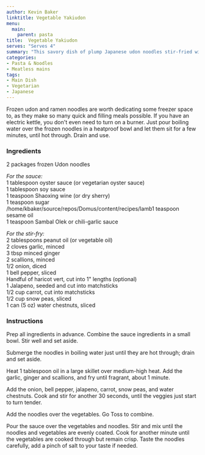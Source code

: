 ```yaml
---
author: Kevin Baker
linktitle: Vegetable Yakiudon
menu:
  main:
    parent: pasta
title:  Vegetable Yakiudon
serves: "Serves 4"
summary: "This savory dish of plump Japanese udon noodles stir-fried with some sliced-up vegetables comes together in a snap"
categories:
- Pasta & Noodles
- Meatless mains
tags: 
- Main Dish
- Vegetarian
- Japanese
---
```


Frozen udon and ramen noodles are worth dedicating some freezer space to, as they make so many quick and filling meals possible. If you have an electric kettle, you don't even need to turn on a burner. Just pour boiling water over the frozen noodles in a heatproof bowl and let them sit for a few minutes, until hot through.  Drain and use.

### Ingredients

<div class="ingredient-list">

2 packages frozen Udon noodles  

*For the sauce:*  
1 tablespoon oyster sauce (or vegetarian oyster sauce)  
1 tablespoon soy sauce  
1 teaspoon Shaoxing wine (or dry sherry)  
1 teaspoon sugar  
/home/kbaker/source/repos/Domus/content/recipes/lamb1 teaspoon sesame oil  
1 teaspoon Sambal Olek or chili-garlic sauce  
  
*For the stir-fry:*  
2 tablespoons peanut oil (or vegetable oil)  
2 cloves garlic, minced  
3 tbsp minced ginger  
2 scallions, minced  
1/2 onion, diced  
1 bell pepper, sliced  
Handful of haricot vert, cut into 1" lengths (optional)  
1 Jalapeno, seeded and cut into matchsticks  
1/2 cup carrot, cut into matchsticks  
1/2 cup snow peas, sliced      
1 can (5 oz) water chestnuts, sliced   


</div>

### Instructions
Prep all ingredients in advance. Combine the sauce ingredients in a small bowl. Stir well and set aside.

Submerge the noodles in boiling water just until they are hot through; drain and set aside.

Heat 1 tablespoon oil in a large skillet over medium-high heat. Add the garlic, ginger and scallions, and fry until fragrant, about 1 minute.

Add the onion, bell pepper, jalapeno, carrot, snow peas, and water chestnuts. Cook and stir for another 30 seconds, until the veggies just start to turn tender.

Add the noodles over the vegetables. Go Toss to combine.

Pour the sauce over the vegetables and noodles. Stir and mix until the noodles and vegetables are evenly coated. Cook for another minute until the vegetables are cooked through but remain crisp. Taste the noodles carefully, add a pinch of salt to your taste if needed.

